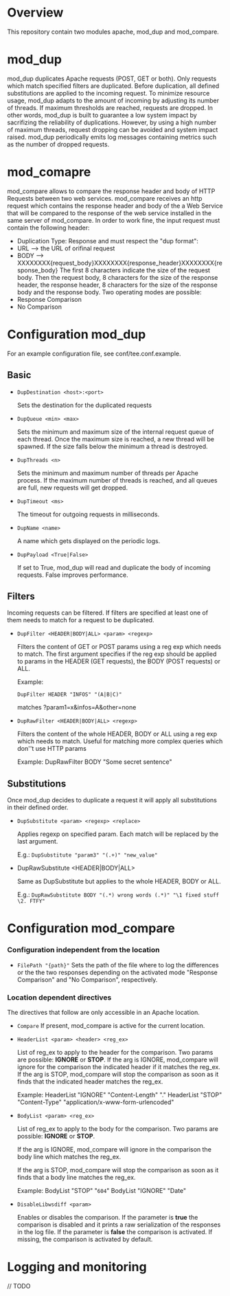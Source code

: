 Overview
========
This repository contain two modules apache, mod_dup and mod_compare.

mod_dup
=======
mod_dup duplicates Apache requests (POST, GET or both).
Only requests which match specified filters are duplicated.
Before duplication, all defined substitutions are applied to the incoming request.
To minimize resource usage, mod_dup adapts to the amount of incoming by adjusting its number of threads.
If maximum thresholds are reached, requests are dropped.
In other words, mod_dup is built to guarantee a low system impact by sacrifizing the reliability of duplications.
However, by using a high number of maximum threads, request dropping can be avoided and system impact raised.
mod_dup periodically emits log messages containing metrics such as the number of dropped requests.

mod_comapre
===========
mod_compare allows to compare the response header and body of HTTP Requests between two web services.
mod_compare receives an http request which contains the response header and body of the a Web Service that will be compared to the response of the web service installed in the same server of mod_compare.
In order to work fine, the input request must contain the following header:
 * Duplication Type: Response
and must respect the "dup format":
 * URL --> the URL of orifinal request 
 * BODY --> XXXXXXXX{request_body}XXXXXXXX{response_header}XXXXXXXX{response_body} 
The first 8 characters indicate the size of the request body. Then the request body, 8 characters for the size of the response header, the response header, 8 characters for the size of the response body and the response body.
Two operating modes are possible: 
 * Response Comparison
 * No Comparison


Configuration mod_dup
=====================

For an example configuration file, see conf/tee.conf.example.

Basic
-----


* `DupDestination <host>:<port>`

  Sets the destination for the duplicated requests

* `DupQueue <min> <max>`

  Sets the minimum and maximum size of the internal request queue of each thread.
  Once the maximum size is reached, a new thread will be spawned.
  If the size falls below the minimum a thread is destroyed.

* `DupThreads <n>`

  Sets the minimum and maximum number of threads per Apache process.
  If the maximum number of threads is reached, and all queues are full, new requests will get dropped.

* `DupTimeout <ms>`

  The timeout for outgoing requests in milliseconds.

* `DupName <name>`

  A name which gets displayed on the periodic logs.

* `DupPayload <True|False>`

  If set to True, mod_dup will read and duplicate the body of incoming requests. False improves performance.

Filters
-------

Incoming requests can be filtered. If filters are specified at least one of them needs to match for a request to be duplicated.

* `DupFilter <HEADER|BODY|ALL> <param> <regexp>`

  Filters the content of GET or POST params using a reg exp which needs to match.
  The first argument specifies if the reg exp should be applied to params in the HEADER (GET requests), the BODY (POST requests) or ALL.

  Example:

    `DupFilter HEADER "INFOS" "(A|B|C)"`
   
    matches ?param1=x&infos=A&other=none

* `DupRawFilter <HEADER|BODY|ALL> <regexp>`

  Filters the content of the whole HEADER, BODY or ALL using a reg exp which needs to match.
  Useful for matching more complex queries which don''t use HTTP params

  Example:
    DupRawFilter BODY "Some secret sentence"

Substitutions
-------------

Once mod_dup decides to duplicate a request it will apply all substitutions in their defined order.

* `DupSubstitute <param> <regexp> <replace>`

  Applies regexp on specified param. Each match will be replaced by the last argument.

  E.g.:
    `DupSubstitute "param3" "(.+)" "new_value"`

* DupRawSubstitute <HEADER|BODY|ALL> <regexp> <replace>

  Same as DupSubstitute but applies to the whole HEADER, BODY or ALL.
 
  E.g.:
    `DupRawSubstitute BODY "(.*) wrong words (.*)" "\1 fixed stuff \2. FTFY"`

Configuration mod_compare
=========================
### Configuration independent from the location ###

  * `FilePath "{path}"`
    Sets the path of the file where to log the differences or the the two responses depending on the activated mode "Response Comparison" and "No Comparison", respectively.

### Location dependent directives ###

The directives that follow are only accessible in an Apache location.

* `Compare`
  If present, mod_compare is active for the current location.

* `HeaderList <param> <header> <reg_ex>` 

  List of reg_ex to apply to the header for the comparison. Two params are possible: **IGNORE** or **STOP**. 
  If the arg is IGNORE, mod_compare will ignore for the comparison the indicated header if it matches the reg_ex.
  If the arg is STOP, mod_compare will stop the comparison as soon as it finds that the indicated header matches the reg_ex.

  Example:
    HeaderList "IGNORE" "Content-Length" "."
    HeaderList "STOP" "Content-Type" "application/x-www-form-urlencoded"


* `BodyList <param> <reg_ex>`

  List of reg_ex to apply to the body for the comparison. Two params are possible: **IGNORE** or **STOP**.

  If the arg is IGNORE, mod_compare will ignore in the comparison the body line which matches the reg_ex.

  If the arg is STOP, mod_compare will stop the comparison as soon as it finds that a body line matches the reg_ex.

  Example:
    BodyList "STOP" "<Code>604</Code>"
    BodyList "IGNORE" "Date"

* `DisableLibwsdiff <param>`

  Enables or disables the comparison. If the parameter is **true** the comparison is disabled and it prints a raw serialization of the responses in the log file. If the parameter is **false** the comparison is activated.
  If missing, the comparison is activated by default.


Logging and monitoring
======================

// TODO
